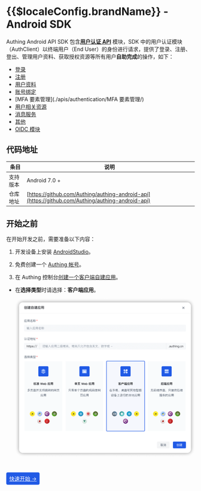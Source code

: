 # {{$localeConfig.brandName}} - Android SDK

<LastUpdated/>

Authing Android API SDK 包含[**用户认证 API**](./apis/) 模块，SDK 中的用户认证模块（AuthClient）以终端用户（End User）的身份进行请求，提供了登录、注册、登出、管理用户资料、获取授权资源等所有用户**自助完成**的操作，如下：

* [登录](./apis/authentication/登录/)
* [注册](./apis/authentication/注册/)
* [用户资料](./apis/authentication/用户资料/)
* [账号绑定](./apis/authentication/账号绑定/)
* [MFA 要素管理](./apis/authentication/MFA 要素管理/)
* [用户相关资源](./apis/authentication/用户相关资源/)
* [消息服务](./apis/authentication/消息服务/)
* [其他](./apis/authentication/其他/)
* [OIDC 模块](./apis/authentication/oidc.md)



## 代码地址

| 条目     | 说明                                                         |
| -------- | ------------------------------------------------------------ |
| 支持版本 | Android 7.0 +                                                |
| 仓库地址 | [https://github.com/Authing/authing-android-api](https://github.com/Authing/authing-android-api) |

## 开始之前

在开始开发之前，需要准备以下内容：

1. 开发设备上安装 [AndroidStudio](https://developer.android.google.cn/studio)。

2. 免费创建一个 [Authing 帐号](https://www.authing.cn/)。

3. 在 Authing 控制台[创建一个客户端自建应用](https://docs.authing.cn/v2/guides/app-new/create-app/create-app.html)。

  - 在**选择类型**时请选择：**客户端应用**。

    <img src="./images/create_client_application.png" alt="drawing" width="620"/>
    
    

<br>

<span style="background-color: #215ae5;a:link:color:#FFF;padding:8px;border-radius: 4px;"><a href="./quick.html" style="color:#FFF;">快速开始 →</a>
</span>

<br>
